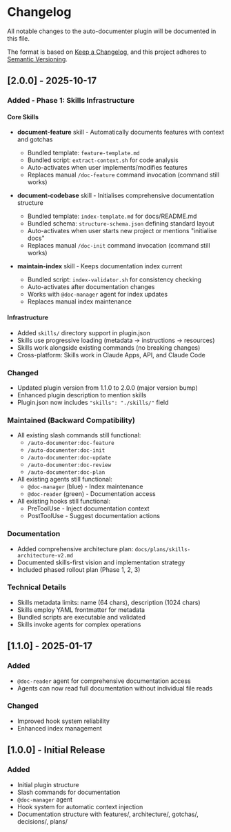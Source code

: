 # Changelog

All notable changes to the auto-documenter plugin will be documented in this file.

The format is based on [Keep a Changelog](https://keepachangelog.com/en/1.0.0/),
and this project adheres to [Semantic Versioning](https://semver.org/spec/v2.0.0.html).

## [2.0.0] - 2025-10-17

### Added - Phase 1: Skills Infrastructure

#### Core Skills
- **document-feature** skill - Automatically documents features with context and gotchas
  - Bundled template: `feature-template.md`
  - Bundled script: `extract-context.sh` for code analysis
  - Auto-activates when user implements/modifies features
  - Replaces manual `/doc-feature` command invocation (command still works)

- **document-codebase** skill - Initialises comprehensive documentation structure
  - Bundled template: `index-template.md` for docs/README.md
  - Bundled schema: `structure-schema.json` defining standard layout
  - Auto-activates when user starts new project or mentions "initialise docs"
  - Replaces manual `/doc-init` command invocation (command still works)

- **maintain-index** skill - Keeps documentation index current
  - Bundled script: `index-validator.sh` for consistency checking
  - Auto-activates after documentation changes
  - Works with `@doc-manager` agent for index updates
  - Replaces manual index maintenance

#### Infrastructure
- Added `skills/` directory support in plugin.json
- Skills use progressive loading (metadata → instructions → resources)
- Skills work alongside existing commands (no breaking changes)
- Cross-platform: Skills work in Claude Apps, API, and Claude Code

### Changed
- Updated plugin version from 1.1.0 to 2.0.0 (major version bump)
- Enhanced plugin description to mention skills
- Plugin.json now includes `"skills": "./skills/"` field

### Maintained (Backward Compatibility)
- All existing slash commands still functional:
  - `/auto-documenter:doc-feature`
  - `/auto-documenter:doc-init`
  - `/auto-documenter:doc-update`
  - `/auto-documenter:doc-review`
  - `/auto-documenter:doc-plan`
- All existing agents still functional:
  - `@doc-manager` (blue) - Index maintenance
  - `@doc-reader` (green) - Documentation access
- All existing hooks still functional:
  - PreToolUse - Inject documentation context
  - PostToolUse - Suggest documentation actions

### Documentation
- Added comprehensive architecture plan: `docs/plans/skills-architecture-v2.md`
- Documented skills-first vision and implementation strategy
- Included phased rollout plan (Phase 1, 2, 3)

### Technical Details
- Skills metadata limits: name (64 chars), description (1024 chars)
- Skills employ YAML frontmatter for metadata
- Bundled scripts are executable and validated
- Skills invoke agents for complex operations

## [1.1.0] - 2025-01-17

### Added
- `@doc-reader` agent for comprehensive documentation access
- Agents can now read full documentation without individual file reads

### Changed
- Improved hook system reliability
- Enhanced index management

## [1.0.0] - Initial Release

### Added
- Initial plugin structure
- Slash commands for documentation
- `@doc-manager` agent
- Hook system for automatic context injection
- Documentation structure with features/, architecture/, gotchas/, decisions/, plans/
